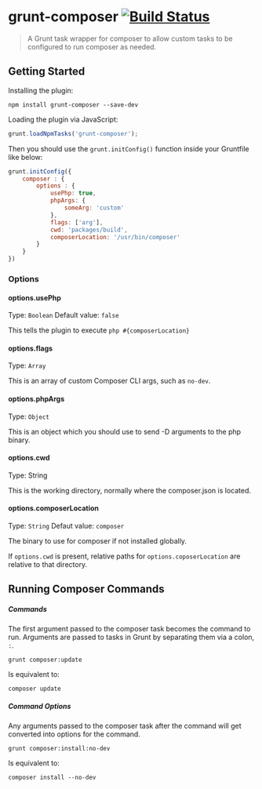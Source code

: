 # grunt-composer [![Build Status](https://travis-ci.org/voceconnect/grunt-composer.png?branch=master)](https://travis-ci.org/voceconnect/grunt-composer)


> A Grunt task wrapper for composer to allow custom tasks to be configured to run composer as needed.

## Getting Started

Installing the plugin:

```shell
npm install grunt-composer --save-dev
```

Loading the plugin via JavaScript:

```js
grunt.loadNpmTasks('grunt-composer');
```

Then you should use the `grunt.initConfig()` function inside your Gruntfile like below:

```js
grunt.initConfig({
    composer : {
        options : {
            usePhp: true,
            phpArgs: {
                someArg: 'custom'
            },
            flags: ['arg'],
            cwd: 'packages/build',
            composerLocation: '/usr/bin/composer'
        }
    }
})

```
### Options

#### options.usePhp
Type: `Boolean`
Default value: `false`

This tells the plugin to execute `php #{composerLocation}`

#### options.flags
Type: `Array`

This is an array of custom Composer CLI args, such as `no-dev`.


#### options.phpArgs
Type: `Object`

This is an object which you should use to send -D arguments to the php binary.

#### options.cwd
Type: String

This is the working directory, normally where the composer.json is located.

#### options.composerLocation
Type: `String`
Defaut value: `composer`

The binary to use for composer if not installed globally.

If `options.cwd` is present, relative paths for `options.coposerLocation` are relative to that directory.

## Running Composer Commands

##### Commands

The first argument passed to the composer task becomes the command to run.  Arguments are passed to tasks in Grunt by separating them via a colon, ```:```.

```shell
grunt composer:update
```

Is equivalent to:

```shell
composer update
```

##### Command Options

Any arguments passed to the composer task after the command will get converted into options for the command.

```shell
grunt composer:install:no-dev
```

Is equivalent to:

```shell
composer install --no-dev
```

